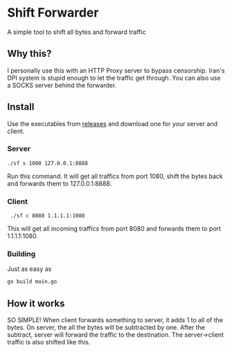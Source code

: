 # Shift Forwarder
A simple tool to shift all bytes and forward traffic
## Why this?
I personally use this with an HTTP Proxy server to bypass censorship. Iran's DPI system is stupid enough to let the traffic get through. You can also use a SOCKS server behind the forwarder.
## Install
Use the executables from [releases](https://github.com/HirbodBehnam/Shift-Forwarder/releases) and download one for your server and client.
### Server
```
./sf s 1080 127.0.0.1:8888
```
Run this command. It will get all traffics from port 1080, shift the bytes back and forwards them to 127.0.0.1:8888.
### Client
```
 ./sf c 8080 1.1.1.1:1080
```
This will get all incoming traffics from port 8080 and forwards them to port 1.1.1.1:1080.
### Building
Just as easy as
```bash
go build main.go
```
## How it works
SO SIMPLE! When client forwards something to server, it adds 1 to all of the bytes. On server, the all the bytes will be subtracted by one. After the subtract, server will forward the traffic to the destination. The server->client traffic is also shifted like this.